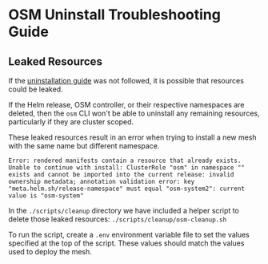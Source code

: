 # OSM Uninstall Troubleshooting Guide

## Leaked Resources
If the [uninstallation guide](../uninstallation_guide.md) was not followed, it is possible that resources could be leaked.

If the Helm release, OSM controller, or their respective namespaces are deleted, then the `osm` CLI won't be able to uninstall any remaining resources, particularly if they are cluster scoped.

These leaked resources result in an error when trying to install a new mesh with the same name but different namespace. 

```
Error: rendered manifests contain a resource that already exists. Unable to continue with install: ClusterRole "osm" in namespace "" exists and cannot be imported into the current release: invalid ownership metadata; annotation validation error: key "meta.helm.sh/release-namespace" must equal "osm-system2": current value is "osm-system"
```

In the `./scripts/cleanup` directory we have included a helper script to delete those leaked resources: `./scripts/cleanup/osm-cleanup.sh`

To run the script, create a `.env` environment variable file to set the values specified at the top of the script. These values should match the values used to deploy the mesh.
